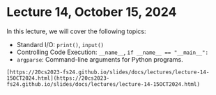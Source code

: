 # Lecture 14, October 15, 2024

In this lecture, we will cover the following topics: 

- Standard I/O: `print()`, `input()`
- Controlling Code Execution: `__name__`, `if __name__ == "__main__":`
- `argparse`: Command-line arguments for Python programs.


```{admonition} Lecture Slides
[https://20cs2023-fs24.github.io/slides/docs/lectures/lecture-14-15OCT2024.html](https://20cs2023-fs24.github.io/slides/docs/lectures/lecture-14-15OCT2024.html)
```
